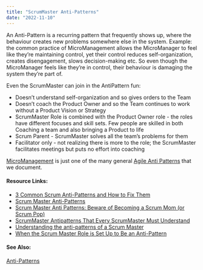 ```yaml
---
title: "ScrumMaster Anti-Patterns"
date: "2022-11-10"
---
```


An Anti-Pattern is a recurring pattern that frequently shows up, where the behaviour creates new problems somewhere else in the system. Example: the common practice of MicroManagement allows the MicroManager to feel like they’re maintaining control, yet their control reduces self-organization, creates disengagement, slows decision-making etc. So even though the MicroManager feels like they’re in control, their behaviour is damaging the system they’re part of.

Even the ScrumMaster can join in the AntiPattern fun:

- Doesn’t understand self-organization and so gives orders to the Team
- Doesn’t coach the Product Owner and so the Team continues to work without a Product Vision or Strategy
- ScrumMaster Role is combined with the Product Owner role - the roles have different focuses and skill sets. Few people are skilled in both Coaching a team and also bringing a Product to life
- Scrum Parent - ScrumMaster solves all the team’s problems for them
- Facilitator only - not realizing there is more to the role; the ScrumMaster facilitates meetings but puts no effort into coaching

[MicroManagement](https://agilepainrelief.com/blog/scrum-anti-patterns-micromanagement.html) is just one of the many general [Agile Anti Patterns](https://agilepainrelief.com/blog/scrum-anti-patterns.html) that we document.

#### Resource Links:

- [3 Common Scrum Anti-Patterns and How to Fix Them](https://www.techwell.com/techwell-insights/2020/01/3-common-scrum-anti-patterns-and-how-fix-them)
- [Scrum Master Anti-Patterns](https://hackernoon.com/scrum-master-anti-patterns-b3aeb35ffe31)
- [Scrum Master Anti Patterns: Beware of Becoming a Scrum Mom (or Scrum Pop)](https://www.agilealliance.org/scrum-master-anti-patterns-beware-of-becoming-a-scrum-mom-or-scrum-pop/)
- [ScrumMaster Antipatterns That Every ScrumMaster Must Understand](https://adaptmethodology.com/scrummaster-antipatterns/)
- [Understanding the anti-patterns of a Scrum Master](https://www.incrementone.com/perspectives/understanding-the-anti-patterns-of-a-scrum-master)
- [When the Scrum Master Role is Set Up to Be an Anti-Pattern](https://nextupsolutions.com/insights/when-the-scrum-master-role-is-set-up-to-be-an-anti-pattern)

#### See Also:

[Anti-Patterns](/glossary/anti-patterns)

